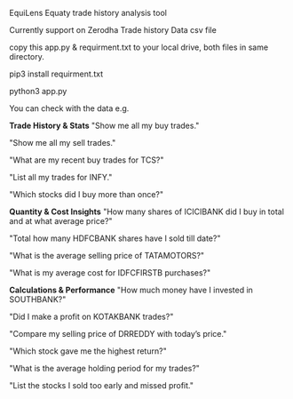 EquiLens Equaty trade history analysis tool 

Currently support on Zerodha Trade history Data csv file

copy this app.py & requirment.txt to your local drive, both files in same directory. 

pip3 install requirment.txt 

python3 app.py 

You can check with the data e.g. 

**Trade History & Stats**
"Show me all my buy trades."

"Show me all my sell trades."

"What are my recent buy trades for TCS?"

"List all my trades for INFY."

"Which stocks did I buy more than once?"

**Quantity & Cost Insights**
"How many shares of ICICIBANK did I buy in total and at what average price?"

"Total how many HDFCBANK shares have I sold till date?"

"What is the average selling price of TATAMOTORS?"

"What is my average cost for IDFCFIRSTB purchases?"

**Calculations & Performance**
"How much money have I invested in SOUTHBANK?"

"Did I make a profit on KOTAKBANK trades?"

"Compare my selling price of DRREDDY with today’s price."

"Which stock gave me the highest return?"

"What is the average holding period for my trades?"

"List the stocks I sold too early and missed profit."
